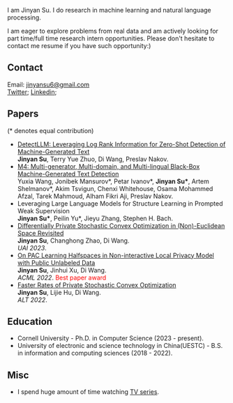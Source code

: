 I am Jinyan Su. I do research in machine learning and natural language processing. 

I am eager to explore problems from real data and am actively looking for part time/full time research intern opportunities. Please don't hesitate to contact me resume if you have such opportunity:)

## Contact
Email: jinyansu6@gmail.com
<br>[Twitter](https://twitter.com/SuJinyan6); [Linkedin](https://www.linkedin.com/in/jinyan-su-b3b856276/);

## Papers
(\* denotes equal contribution)

- [DetectLLM: Leveraging Log Rank Information for Zero-Shot Detection of Machine-Generated Text](https://arxiv.org/pdf/2306.05540.pdf)
<br>**Jinyan Su**, Terry Yue Zhuo, Di Wang, Preslav Nakov.
- [M4: Multi-generator, Multi-domain, and Multi-lingual Black-Box Machine-Generated Text Detection](https://arxiv.org/abs/2305.14902)
<br>Yuxia Wang, Jonibek Mansurov\*, Petar Ivanov\*, **Jinyan Su\***, Artem Shelmanov\*, Akim Tsvigun, Chenxi Whitehouse, Osama Mohammed Afzal, Tarek Mahmoud, Alham Fikri Aji, Preslav Nakov.
- Leveraging Large Language Models for Structure Learning in Prompted Weak Supervision
<br>**Jinyan Su\***, Peilin Yu\*, Jieyu Zhang, Stephen H. Bach.
- [Differentially Private Stochastic Convex Optimization in (Non)-Euclidean Space Revisited](https://arxiv.org/abs/2303.18047)
<br>**Jinyan Su**, Changhong Zhao, Di Wang.
<br>*UAI 2023*.
- [On PAC Learning Halfspaces in Non-interactive Local Privacy Model with Public Unlabeled Data](https://arxiv.org/abs/2209.08319)
<br>**Jinyan Su**, Jinhui Xu, Di Wang.
<br>*ACML 2022*. <font color=red>Best paper award</font>
- [Faster Rates of Private Stochastic Convex Optimization](https://arxiv.org/abs/2108.00331)
<br>**Jinyan Su**, Lijie Hu, Di Wang.
<br>*ALT 2022*.



## Education
- Cornell University - Ph.D. in Computer Science  (2023 - present). 
- University of electronic and science technology in China(UESTC) - B.S. in information and computing sciences (2018 - 2022).


## Misc
- I spend huge amount of time watching [TV series](https://jinyansu.notion.site/a588c6c2e70b4142b82df57822295b10?v=19754f469af548c49bca8eafc20656c2&pvs=4).


